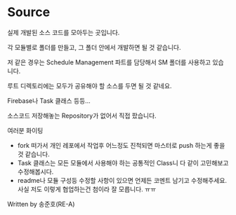 # Source
실제 개발된 소스 코드를 모아두는 곳입니다.

각 모듈별로 폴더를 만들고, 그 폴더 안에서 개발하면 될 것 같습니다.

저 같은 경우는 Schedule Management 파트를 담당해서 SM 폴더를 사용하고 있습니다.

루트 디렉토리에는 모두가 공유해야 할 소스를 두면 될 것 같네요.

Firebase나 Task 클래스 등등...

소스코드 저장해놓는 Repository가 없어서 직접 팠습니다.


여러분 화이팅


* fork 떠가서 개인 레포에서 작업후 어느정도 진척되면 마스터로 push 하는게 좋을 것 같습니다.
* Task 클래스는 모든 모듈에서 사용해야 하는 공통적인 Class니 다 같이 고민해보고 수정해봅시다.
* readme나 모듈 구성등 수정할 사항이 있으면 언제든 코멘트 남기고 수정해주세요. 사실 저도 이렇게 협업하는건 첨이라 잘 모릅니다. ㅠㅠ

Written by 송준호(RE-A)
